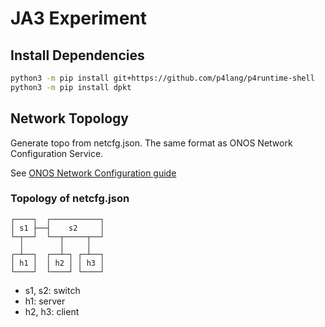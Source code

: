 # JA3 Experiment

## Install Dependencies
```sh
python3 -m pip install git+https://github.com/p4lang/p4runtime-shell
python3 -m pip install dpkt
```

## Network Topology

Generate topo from netcfg.json. The same format as ONOS Network Configuration Service.

See [ONOS Network Configuration guide](https://wiki.onosproject.org/display/ONOS/The+Network+Configuration+Service)

### Topology of netcfg.json
```
┌────┐  ┌───────────┐
│ s1 ├──┤    s2     │
└─┬──┘  └──┬─────┬──┘
  │        │     │
┌─┴──┐  ┌──┴─┐ ┌─┴──┐
│ h1 │  │ h2 │ │ h3 │
└────┘  └────┘ └────┘
```
- s1, s2: switch
- h1: server
- h2, h3: client
